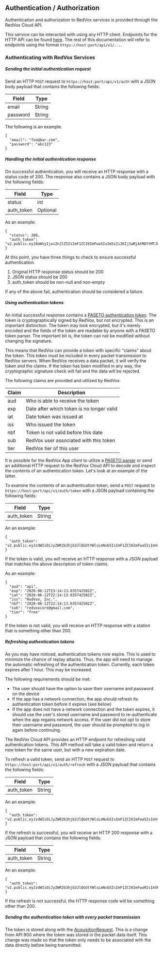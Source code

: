## Authentication / Authorization

Authentication and authorization to RedVox services is provided through the RedVox Cloud API. 

This service can be interacted with using any HTTP client. Endpoints for the HTTP API can be found [here](https://bitbucket.org/redvoxhi/redvox-api-1000/src/master/docs/standards/client_server_comms.md). The rest of this documentation will refer to endpoints using the format `https://host:port/api/v1/...`.

### Authenticating with RedVox Services

##### Sending the initial authentication request
Send an HTTP `POST` request to `https://host:port/api/v1/auth` with a JSON body payload that contains the following fields:

| Field    | Type   | 
|----------|--------|
| email    | String |
| password | String |

The following is an example.

```
{
  "email": "foo@bar.com",
  "password": "abc123" 
}
```

##### Handling the initial authentication response

On successful authentication, you will receive an HTTP response with a status code of 200. The response also contains a JSON body payload with the following fields:

| Field      | Type             |  
|------------|------------------|
| status     | int              |
| auth_token | Optional<String> |

As an example:

```
{
  "status": 200,
  "auth_token": "v2.public.eyJ0aWVyIjoiZnJlZSIsImF1ZCI6ImFwaSIsIm5iZiI6IjIwMjAtMDYtMTJUMjI6MjI6NTEuMzY5NDU4MTYwWiIsImV4cCI6IjIwMjAtMDYtMTJUMjM6MjI6NTEuMzY5NDU4MTYwWiIsInN1YiI6InJlZHZveGNvcmVAZ21haWwuY29tIiwiaXNzIjoiUmVkVm94LCBJbmMuIiWiaWF0IjoiMjAyMC0wNi0xMlQyMjoyMjo1MS4zNjk0NTgxNjBaIn2U1Z3R_mvRpdGRQT7io1TJ6cOV9gnh6nueJye6NOF66HZUriJrZs_LxKq2Jo6EjiY93HEuopOlVSVqGtKSS3AN"
}
```

At this point, you have three things to check to ensure successful authentication.

1. Original HTTP response status should be 200
2. JSON status should be 200
3. auth_token should be non-null and non-empty

If any of the above fail, authentication should be considered a failure. 

##### Using authentication tokens

An initial successful response contains a [PASETO authentication token](https://github.com/paragonie/paseto). The token is cryptographically signed by RedVox, but not encrypted. This is an important distinction. The token may look encrypted, but it's merely encoded and the fields of the token are readable by anyone with a PASETO token parser. The important bit is, the token can not be modified without changing the signature.  

This means that RedVox can provide a token with specific "claims" about the token. This token must be included in every packet transmission to RedVox servers. When RedVox receives a data packet, it will verify the token and the claims. If the token has been modified in any way, the cryptographic signature check will fail and the data will be rejected.

The following claims are provided and utilized by RedVox:

| Claim | Description                      |
|-------|----------------------------------|
| aud   | Who is able to receive the token |
| exp   | Date after which token is no longer valid |
| iat   | Date token was issued at |
| iss   | Who issued the token |
| nbf   | Token is not valid before this date |
| sub   | RedVox user associated with this token |
| tier  | RedVox tier of this user |

It is possible for the RedVox App client to utilize a [PASETO parser](https://paseto.io/) or send an additional HTTP request to the RedVox Cloud API to decode and inspect the contents of an authentication token. Let's look at an example of the latter.

To examine the contents of an authentication token, send a `POST` request to `https://host:port/api/v1/auth/token` with a JSON payload containing the following fields:

| Field      | Type             |  
|------------|------------------|
| auth_token | String           |

An an example:

```
{
  "auth_token": "v2.public.eyJzdWIiOiJyZWR2b3hjb3JlQGdtYWlsLmNvbSIsImF1ZCI6ImFwaSIsImV4cCI6IjIwMjAtMDYtMTJUMjM6MTQ6MTMuMDM1NzQyNTAyWiIsImlhdCI6IjIwMjAtMDYtMTJUMjI6MTQ6MTMuMDM1NzQUNTAyWiIsIm5iZiI6IjIwMjAtMDYtMTJUMjI6MTQ6MTMuMDM1NzQyNTAyWiIsImlzcyI6IlJlZFZveCwgSW5jLiIsInRpZXIiOiJmcmVlIn2H_btc0oDVUw9p87uOWbwzYpuALMHMxhj865mxesdzppPDyTV7ZytJhcPzL8U1ctdXQpZlTqmJnh_11bfi_QYB"
}
```

If the token is valid, you will receive an HTTP response with a JSON payload that matches the above description of token claims. 

As an example: 

```
{
  "aud": "api",
  "exp": "2020-06-12T23:14:13.035742502Z",
  "iat": "2020-06-12T22:14:13.035742502Z",
  "iss": "RedVox, Inc.",
  "nbf": "2020-06-12T22:14:13.035742502Z",
  "sub": "redvoxcore@gmail.com",
  "tier": "free"
}
```

If the token is not valid, you will receive an HTTP response with a station that is something other than 200.

##### Refreshing authentication tokens

As you may have noticed, authentication tokens now expire. This is used to minimize the chance of replay attacks. Thus, the app will need to manage the automatic refreshing of the authentication token. Currently, each token expires after 1 hour. This may be increased. 

The following requirements should be met:

* The user should have the option to save their username and password on the device
* If the app has a network connection, the app should refresh its authentication token before it expires (see below)
* If the app does not have a network connection and the token expires, it should use the user's stored username and password to re-authenticate when the app regains network access. If the user did not opt to store their username and password, the user should be prompted to log in again before continuing.

The RedVox Cloud API provides an HTTP endpoint for refreshing valid authentication tokens. This API method will take a valid token and return a new token for the same user, but with a new expiration date. 

To refresh a valid token, send an HTTP `POST` request to `https://host:port/api/v1/auth/refresh` with a JSON payload that contains the following fields:

| Field      | Type             |  
|------------|------------------|
| auth_token | String           |

An an example:

```
{
  "auth_token": "v2.public.eyJzdWIiOiJyZWR2b3hjb3JlQGdtYWlsLmNvbSIsImF1ZCI6ImFwaSIsImV4cCI6IjIwMjAtMDYtMTJUMjM6MTQ6MTMuMDM1NzQyNTAyWiIsImlhdCI6IjIwMjAtMDYtMTJUMjI6MTQ6MTMuMDM1NzQUNTAyWiIsIm5iZiI6IjIwMjAtMDYtMTJUMjI6MTQ6MTMuMDM1NzQyNTAyWiIsImlzcyI6IlJlZFZveCwgSW5jLiIsInRpZXIiOiJmcmVlIn2H_btc0oDVUw9p87uOWbwzYpuALMHMxhj865mxesdzppPDyTV7ZytJhcPzL8U1ctdXQpZlTqmJnh_11bfi_QYB"
}
```

If the refresh is successful, you will receive an HTTP 200 response with a JSON payload that contains the following fields: 

| Field      | Type             |  
|------------|------------------|
| auth_token | String           |

An an example:

```
{
  "auth_token": "v2.public.eyJzdWIiOiJyZWR2b3hjb3JlQGdtYWlsLmNvbSIsImF1ZCI6ImFwaRIsImVPPCI6IjIwMjAtMDYtMTJUMjM6MTQ6MTMuMDM1NzQyNTAyWiIsImlhdCI6IjIwMjAtMDYtMTJUMjI6MTQ6MTMuMDM1NzQUNTAyWiIsIm5iZiI6IjIwMjAtMDYtMTJUMjI6MTQ6MTMuMDM1NzQyNTAyWiIsImlzcyI6IlJlZFZveCwgSW5jLiIsInRpZXIiOiJmcmVlIn2H_btc0oDVUw9p87uOWbwzYpuALMHMxhj865mxesdzppPDyTV7ZytJhcPzL8U1ctdXQpZlTqmJnh_11bfi_QYB"
}
```

If the refresh is not successful, the HTTP response code will be something other than 200.

##### Sending the authentication token with every packet transmission

The token is stored along with the [AcquisitionRequest](https://bitbucket.org/redvoxhi/redvox-api-1000/src/master/src/redvox_api_m/redvox_api_m.proto#lines-419). This is a change from API 900 where the token was stored in the packet data itself. This change was made so that the token only needs to be associated with the data directly before being transmitted. 
